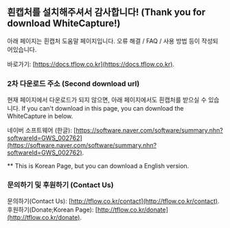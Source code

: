 ## 흰캡처를 설치해주셔서 감사합니다! (Thank you for download WhiteCapture!)

아래 페이지는 흰캡처 도움말 페이지입니다. 오류 해결 / FAQ / 사용 방법 등이 작성되어있습니다.

바로가기: [https://docs.tflow.co.kr](https://docs.tflow.co.kr).




### 2차 다운로드 주소 (Second download url)

현재 페이지에서 다운로드가 되지 않으면, 아래 페이지에서도 흰캡처를 받으실 수 있습니다.
If you can't download in this page, you can download the WhiteCapture in below.

네이버 소프트웨어 (한글): [https://software.naver.com/software/summary.nhn?softwareId=GWS_002762](https://software.naver.com/software/summary.nhn?softwareId=GWS_002762).

** This is Korean Page, but you can download a English version.




### 문의하기 및 후원하기 (Contact Us)

문의하기(Contact Us): [http://tflow.co.kr/contact](http://tflow.co.kr/contact).
후원하기(Donate;Korean Page): [http://tflow.co.kr/donate](http://tflow.co.kr/donate).
